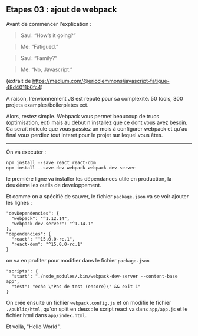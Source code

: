 Etapes 03 : ajout de webpack
------

Avant de commencer l'explication : 

> Saul: “How’s it going?”

> Me: “Fatigued.”

> Saul: “Family?”

> Me: “No, Javascript.”

(extrait de https://medium.com/@ericclemmons/javascript-fatigue-48d4011b6fc4)

A raison, l'envionnement JS est reputé pour sa complexité. 
50 tools, 300 projets examples/boilerplates ect.

Alors, restez simple. Webpack vous permet beaucoup de trucs (optimisation, ect) mais au début
n'installez que ce dont vous avez besoin. Ca serait ridicule que vous passiez un mois à configurer 
webpack et qu'au final vous perdiez tout interet pour le projet sur lequel vous êtes.

___________________________

On va executer :

```
npm install --save react react-dom
npm install --save-dev webpack webpack-dev-server
```

le première ligne va installer les dépendances utile en production,
la deuxième les outils de developpement.

Et comme on a spécifié de sauver, le fichier `package.json` va se voir ajouter
les lignes :

```
"devDependencies": {
  "webpack": "^1.12.14",
  "webpack-dev-server": "^1.14.1"
},
"dependencies": {
  "react": "^15.0.0-rc.1",
  "react-dom": "^15.0.0-rc.1"
}
```

on va en profiter pour modifier dans le fichier `package.json` 

```
"scripts": {
  "start": "./node_modules/.bin/webpack-dev-server --content-base app",
  "test": "echo \"Pas de test (encore)\" && exit 1"
}
```

On crée ensuite un fichier `webpack.config.js` et on modifie le fichier `./public/html`,
qu'on split en deux : le script react va dans `app/app.js` et le fichier html dans
`app/index.html`.

Et voilà, "Hello World".
